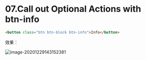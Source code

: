 # 07.Call out Optional Actions with btn-info

```html
<button class="btn btn-block btn-info">Info</button>
```

效果：

![image-20201229143152381](https://tva1.sinaimg.cn/large/0081Kckwly1gm4pprj2d3j30q404sq3l.jpg)

